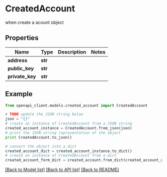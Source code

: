 # CreatedAccount

when create a acount object

## Properties
Name | Type | Description | Notes
------------ | ------------- | ------------- | -------------
**address** | **str** |  | 
**public_key** | **str** |  | 
**private_key** | **str** |  | 

## Example

```python
from openapi_client.models.created_account import CreatedAccount

# TODO update the JSON string below
json = "{}"
# create an instance of CreatedAccount from a JSON string
created_account_instance = CreatedAccount.from_json(json)
# print the JSON string representation of the object
print CreatedAccount.to_json()

# convert the object into a dict
created_account_dict = created_account_instance.to_dict()
# create an instance of CreatedAccount from a dict
created_account_form_dict = created_account.from_dict(created_account_dict)
```
[[Back to Model list]](../README.md#documentation-for-models) [[Back to API list]](../README.md#documentation-for-api-endpoints) [[Back to README]](../README.md)


